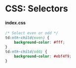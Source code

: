 # CSS: Selectors

#### index.css
```css
/* Select even or odd */
td:nth-child(even) {
    background-color: #fff;
}
td:nth-child(odd) {
    background-color: #ebf4f9;
}
```

